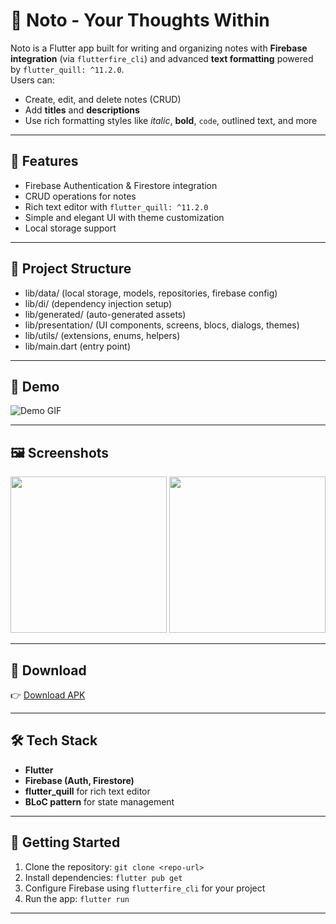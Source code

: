 # 📝 Noto - Your Thoughts Within  

Noto is a Flutter app built for writing and organizing notes with **Firebase integration** (via `flutterfire_cli`) and advanced **text formatting** powered by `flutter_quill: ^11.2.0`.  
Users can:  
- Create, edit, and delete notes (CRUD)  
- Add **titles** and **descriptions**  
- Use rich formatting styles like *italic*, **bold**, `code`, outlined text, and more  

---

## 🚀 Features
- Firebase Authentication & Firestore integration  
- CRUD operations for notes  
- Rich text editor with `flutter_quill: ^11.2.0`  
- Simple and elegant UI with theme customization  
- Local storage support  

---

## 📂 Project Structure
- lib/data/ (local storage, models, repositories, firebase config)  
- lib/di/ (dependency injection setup)  
- lib/generated/ (auto-generated assets)  
- lib/presentation/ (UI components, screens, blocs, dialogs, themes)  
- lib/utils/ (extensions, enums, helpers)  
- lib/main.dart (entry point)  

---

## 🎥 Demo
![Demo GIF](path_to_your_gif.gif)  

---

## 🖼️ Screenshots
<img src="path_to_image1.png" width="250"/> <img src="path_to_image2.png" width="250"/>  

---

## 📱 Download
👉 [Download APK](path_to_your_apk.apk)  

---

## 🛠️ Tech Stack
- **Flutter**  
- **Firebase (Auth, Firestore)**  
- **flutter_quill** for rich text editor  
- **BLoC pattern** for state management  

---

## 🏁 Getting Started
1. Clone the repository: `git clone <repo-url>`  
2. Install dependencies: `flutter pub get`  
3. Configure Firebase using `flutterfire_cli` for your project  
4. Run the app: `flutter run`  

---
